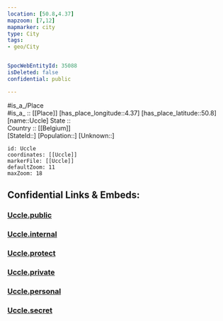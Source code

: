 ```yaml
---
location: [50.8,4.37] 
mapzoom: [7,12] 
mapmarker: city 
type: City
tags:
- geo/City


SpocWebEntityId: 35088
isDeleted: false
confidential: public

---
```

#is_a_/Place  
#is_a_ :: [[Place]] 
[has_place_longitude::4.37] 
[has_place_latitude::50.8] 
[name::Uccle] 
State ::  
Country :: [[Belgium]]  
[StateId::] 
[Population::] 
[Unknown::] 


```leaflet
id: Uccle
coordinates: [[Uccle]] 
markerFile: [[Uccle]] 
defaultZoom: 11 
maxZoom: 18
```


## Confidential Links & Embeds: 

### [Uccle.public](/_public/\Earth\Continent\Europe\Europe~West\Belgium\Regions~Belgium\Brussels,Region\CityUccle.public.md) 

### [Uccle.internal](/_internal/\Earth\Continent\Europe\Europe~West\Belgium\Regions~Belgium\Brussels,Region\CityUccle.internal.md) 

### [Uccle.protect](/_protect/\Earth\Continent\Europe\Europe~West\Belgium\Regions~Belgium\Brussels,Region\CityUccle.protect.md) 

### [Uccle.private](/_private/\Earth\Continent\Europe\Europe~West\Belgium\Regions~Belgium\Brussels,Region\CityUccle.private.md) 

### [Uccle.personal](/_personal/\Earth\Continent\Europe\Europe~West\Belgium\Regions~Belgium\Brussels,Region\CityUccle.personal.md) 

### [Uccle.secret](/_secret/\Earth\Continent\Europe\Europe~West\Belgium\Regions~Belgium\Brussels,Region\CityUccle.secret.md)


